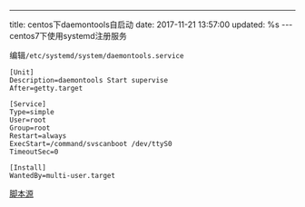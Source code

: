 ---
title: centos下daemontools自启动
date: 2017-11-21 13:57:00
updated: %s
---<!--markdown-->centos7下使用systemd注册服务

编辑`/etc/systemd/system/daemontools.service`

````
[Unit]
Description=daemontools Start supervise
After=getty.target
 
[Service]
Type=simple
User=root
Group=root
Restart=always
ExecStart=/command/svscanboot /dev/ttyS0
TimeoutSec=0
 
[Install]
WantedBy=multi-user.target
````

[脚本源](https://www.phpini.com/linux/rhel-centos-7-setup-daemontools-auto-start)